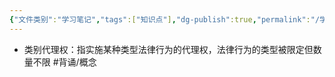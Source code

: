 ```yaml
---
{"文件类别":"学习笔记","tags":["知识点"],"dg-publish":true,"permalink":"/学习笔记studyup/知识点cheese/类别代理权/","dgPassFrontmatter":true,"created":"2024-08-01T09:50:24.315+08:00","updated":"2024-09-11T12:11:00.149+08:00"}
---
```


- 类别代理权：指实施某种类型法律行为的代理权，法律行为的类型被限定但数量不限 #背诵/概念 